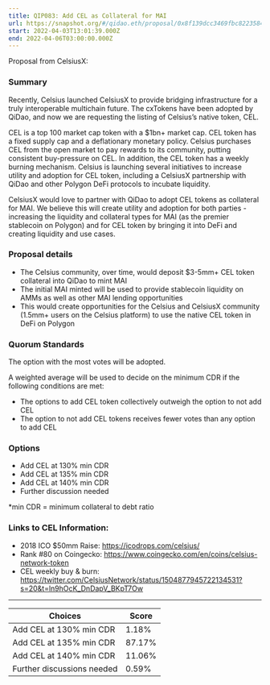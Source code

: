 ```yaml
---
title: QIP083: Add CEL as Collateral for MAI
url: https://snapshot.org/#/qidao.eth/proposal/0x8f139dcc3469fbc8223584c9f8c3aeba8133948d7b7ef4a83a9dcb9a84091bfc
start: 2022-04-03T13:01:39.000Z
end: 2022-04-06T03:00:00.000Z
---
```

Proposal from CelsiusX:

### Summary

Recently, Celsius launched CelsiusX to provide bridging infrastructure for a truly interoperable multichain future. The cxTokens have been adopted by QiDao, and now we are requesting the listing of Celsius’s native token, CEL.

CEL is a top 100 market cap token with a $1bn+ market cap. CEL token has a fixed supply cap and a deflationary monetary policy. Celsius purchases CEL from the open market to pay rewards to its community, putting consistent buy-pressure on CEL. In addition, the CEL token has a weekly burning mechanism. Celsius is launching several initiatives to increase utility and adoption for CEL token, including a CelsiusX partnership with QiDao and other Polygon DeFi protocols to incubate liquidity. 
 
CelsiusX would love to partner with QiDao to adopt CEL tokens as collateral for MAI. We believe this will create utility and adoption for both parties - increasing the liquidity and collateral types for MAI (as the premier stablecoin on Polygon) and for CEL token by bringing it into DeFi and creating liquidity and use cases.

### Proposal details

- The Celsius community, over time, would deposit $3-5mm+ CEL token collateral into QiDao to mint MAI
- The initial MAI minted will be used to provide stablecoin liquidity on AMMs as well as other MAI lending opportunities
- This would create opportunities for the Celsius and CelsiusX community (1.5mm+ users on the Celsius platform) to use the native CEL token in DeFi on Polygon

### Quorum Standards

The option with the most votes will be adopted. 

A weighted average will be used to decide on the minimum CDR if the following conditions are met:
- The options to add CEL token collectively outweigh the option to not add CEL
- The option to not add CEL tokens receives fewer votes than any option to add CEL 
 
### Options
- Add CEL at 130% min CDR
- Add CEL at 135% min CDR
- Add CEL at 140% min CDR
- Further discussion needed

*min CDR = minimum collateral to debt ratio
 
### Links to CEL Information:
- 2018 ICO $50mm Raise: https://icodrops.com/celsius/
- Rank #80 on Coingecko: https://www.coingecko.com/en/coins/celsius-network-token
- CEL weekly buy & burn: https://twitter.com/CelsiusNetwork/status/1504877945722134531?s=20&t=ln9hOcK_DnDapV_BKpT7Ow 
---
| Choices | Score |
| --- | --- |
| Add CEL at 130% min CDR | 1.18% |
| Add CEL at 135% min CDR | 87.17% |
| Add CEL at 140% min CDR | 11.06% |
| Further discussions needed | 0.59% |

